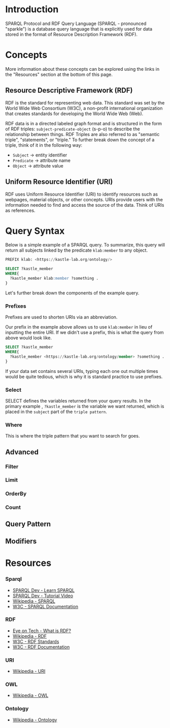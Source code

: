# Introduction

SPARQL Protocol and RDF Query Language (SPARQL - pronounced "sparkle") is a database query language that is explicitly used for data stored in the format of Resource Description Framework (RDF).

# Concepts

More information about these concepts can be explored using the links in the "Resources" section at the bottom of this page.

## Resource Descriptive Framework (RDF)

RDF is the standard for representing web data. This standard was set by the World Wide Web Consortium (W3C), a non-profit international organization that creates standards for developing the World Wide Web (Web).

RDF data is in a directed labeled graph format and is structured in the form of RDF triples: `subject-predicate-object` (s-p-o) to describe the relationship between things. RDF Triples are also referred to as "semantic triple", "statements", or "triple." To further break down the concept of a triple, think of it in the following way:

- `Subject` -> entity identifier
- `Predicate` -> attribute name
- `Object` -> attribute value

## Uniform Resource Identifier (URI)

RDF uses Uniform Resource Identifier (URI) to identify resources such as webpages, material objects, or other concepts.
URIs provide users with the information needed to find and access the source of the data. Think of URIs as references.

# Query Syntax

Below is a simple example of a SPARQL query. To summarize, this query will return all subjects linked by the predicate `klab:member` to any object.

```sql
PREFIX klab: <https://kastle-lab.org/ontology/>

SELECT ?kastle_member
WHERE{
  ?kastle_member klab:member ?something .
}
```

Let's further break down the components of the example query.

### Prefixes

Prefixes are used to shorten URIs via an abbreviation.

Our prefix in the example above allows us to use `klab:member` in lieu of inputting the entire URI. If we didn't use a prefix, this is what the query from above would look like.

```sql
SELECT ?kastle_member
WHERE{
  ?kastle_member <https://kastle-lab.org/ontology/member> ?something .
}
```

If your data set contains several URIs, typing each one out multiple times would be quite tedious, which is why it is standard practice to use prefixes.

### Select

SELECT defines the variables returned from your query results. In the primary example , `?kastle_member` is the variable we want returned, which is placed in the `subject` part of the `triple pattern`.

### Where

This is where the triple pattern that you want to search for goes.

## Advanced

### Filter

### Limit

### OrderBy

### Count

## Query Pattern

## Modifiers

# Resources

### Sparql

- [SPARQL Dev - Learn SPARQL](https://sparql.dev/)
- [SPARQL Dev - Tutorial Video](https://youtu.be/FvGndkpa4K0?si=Nr09D5x3k0qDZr4d)
- [Wikipedia - SPARQL](https://en.wikipedia.org/wiki/SPARQL)
- [W3C - SPARQL Documentation](https://www.w3.org/TR/sparql11-query/)

### RDF

- [Eye on Tech - What is RDF?](https://www.youtube.com/watch?v=NzzAxEPpuJQ&ab_channel=EyeonTech)
- [Wikipedia - RDF](https://en.wikipedia.org/wiki/Resource_Description_Framework)
- [W3C - RDF Standards](https://www.w3.org/RDF/)
- [W3C - RDF Documentation](https://www.w3.org/XML/9711theory/concepts.html)

### URI

- [Wikipedia - URI](https://en.wikipedia.org/wiki/Uniform_Resource_Identifier)

### OWL

- [Wikipedia - OWL](https://en.wikipedia.org/wiki/Web_Ontology_Language)

### Ontology

- [Wikipedia - Ontology](<https://en.wikipedia.org/wiki/Ontology_(information_science)>)
